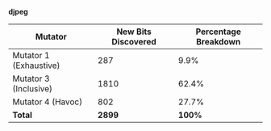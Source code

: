 **djpeg**

| Mutator               | New Bits Discovered | Percentage Breakdown |
|-----------------------|---------------------|-----------------------|
| Mutator 1 (Exhaustive)| 287                 | 9.9%                  |
| Mutator 3 (Inclusive) | 1810                | 62.4%                 |
| Mutator 4 (Havoc)     | 802                 | 27.7%                 |
| **Total**             | **2899**            | **100%**              |


